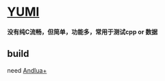 # [YUMI](https://cloud-note.cn/noteshare/5c74d13f8932bc37946a6f0fec8d9080)
**没有纯C流畅，但简单，功能多，常用于测试cpp or 数据**
## build 
need [Andlua+](https://gitee.com/three-to-three/and-lua-a/releases/download/6.8/AndLua%20_6.8-beta5.apk)